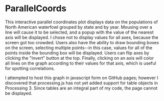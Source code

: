 # ParallelCoords

This interactive parallel coordinates plot displays data on the populations of North American waterfowl grouped by state and by year. Mousing over a line will cause it to be selected, and a popup with the value of the nearest axis will be displayed. I chose not to display values for all axes, because the screen got too crowded. Users also have the ability to draw bounding boxes on the screen, selecting multiple points--in this case, values for all of the points inside the bounding box will be displayed. Users can flip axes by clicking the "Invert" button at the top. Finally, clicking on an axis will color all lines on the graph according to their values for that axis, which is useful for spotting correlations.

I attempted to host this graph in javascript form on GitHub pages; however I discovered that processing.js has not yet added support for table objects in Processing 3. Since tables are an integral part of my code, the page cannot be displayed.
